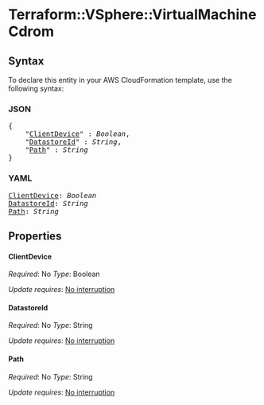 # Terraform::VSphere::VirtualMachine Cdrom

## Syntax

To declare this entity in your AWS CloudFormation template, use the following syntax:

### JSON

<pre>
{
    "<a href="#clientdevice" title="ClientDevice">ClientDevice</a>" : <i>Boolean</i>,
    "<a href="#datastoreid" title="DatastoreId">DatastoreId</a>" : <i>String</i>,
    "<a href="#path" title="Path">Path</a>" : <i>String</i>
}
</pre>

### YAML

<pre>
<a href="#clientdevice" title="ClientDevice">ClientDevice</a>: <i>Boolean</i>
<a href="#datastoreid" title="DatastoreId">DatastoreId</a>: <i>String</i>
<a href="#path" title="Path">Path</a>: <i>String</i>
</pre>

## Properties

#### ClientDevice

_Required_: No
_Type_: Boolean

_Update requires_: [No interruption](https://docs.aws.amazon.com/AWSCloudFormation/latest/UserGuide/using-cfn-updating-stacks-update-behaviors.html#update-no-interrupt)

#### DatastoreId

_Required_: No
_Type_: String

_Update requires_: [No interruption](https://docs.aws.amazon.com/AWSCloudFormation/latest/UserGuide/using-cfn-updating-stacks-update-behaviors.html#update-no-interrupt)

#### Path

_Required_: No
_Type_: String

_Update requires_: [No interruption](https://docs.aws.amazon.com/AWSCloudFormation/latest/UserGuide/using-cfn-updating-stacks-update-behaviors.html#update-no-interrupt)

